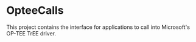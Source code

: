 # OpteeCalls
This project contains the interface for applications to call into Microsoft's OP-TEE TrEE driver.